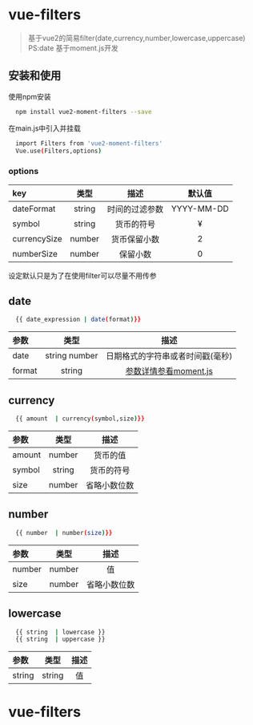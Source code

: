 # vue-filters

> 基于vue2的简易filter(date,currency,number,lowercase,uppercase)  
PS:date 基于moment.js开发

## 安装和使用


使用npm安装
``` bash
  npm install vue2-moment-filters --save
```

在main.js中引入并挂载

``` bash
  import Filters from 'vue2-moment-filters'
  Vue.use(Filters,options)
``` 

### options
| key | 类型 | 描述  | 默认值 | 
| :----------- |:------:|:---------------:|:------------:|
| dateFormat   | string | 时间的过滤参数   |  YYYY-MM-DD  |
| symbol       | string | 货币的符号       |  ¥           |
| currencySize | number | 货币保留小数     |  2           |
| numberSize   | number | 保留小数         |  0           |

设定默认只是为了在使用filter可以尽量不用传参




## date
``` bash
  {{ date_expression | date(format)}}
```
| 参数 | 类型 | 描述  |
| :----------- |:------:|:---------------:|
| date         | string  number | 日期格式的字符串或者时间戳(毫秒)   |
| format       | string | [参数详情参看moment.js](http://momentjs.cn/docs/#/parsing/) |

## currency
``` bash
  {{ amount  | currency(symbol,size)}}
```
| 参数 | 类型 | 描述  |
| :----------- |:------:|:---------------:|
| amount       | number | 货币的值   |
| symbol       | string | 货币的符号 |
| size         | number | 省略小数位数 |

## number
``` bash
  {{ number  | number(size)}}
```
| 参数 | 类型 | 描述  |
| :----------- |:------:|:---------------:|
| number       | number | 值          |
| size         | number | 省略小数位数 |

## lowercase
``` bash
  {{ string  | lowercase }}  
  {{ string  | uppercase }}  
```
| 参数 | 类型 | 描述  |
| :----------- |:------:|:---------------:|
| string       | string | 值          |


# vue-filters
